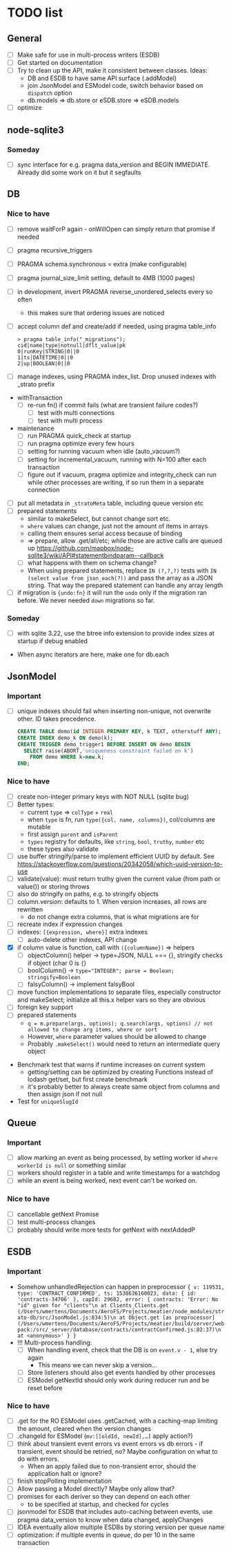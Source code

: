 # TODO list

## General

- [ ] Make safe for use in multi-process writers (ESDB)
- [ ] Get started on documentation
- [ ] Try to clean up the API, make it consistent between classes. Ideas:
  - DB and ESDB to have same API surface (.addModel)
  - join JsonModel and ESModel code, switch behavior based on `dispatch` option
  - db.models => db.store or eSDB.store => eSDB.models
- [ ] optimize

## node-sqlite3

### Someday

- [ ] sync interface for e.g. pragma data_version and BEGIN IMMEDIATE. Already did some work on it but it segfaults

## DB

### Nice to have

- [ ] remove waitForP again - onWillOpen can simply return that promise if needed
- [ ] pragma recursive_triggers
- [ ] PRAGMA schema.synchronous = extra (make configurable)
- [ ] pragma journal_size_limit setting, default to 4MB (1000 pages)
- [ ] in development, invert PRAGMA reverse_unordered_selects every so often
  - this makes sure that ordering issues are noticed
- [ ] accept column def and create/add if needed, using pragma table_info

  ```text
  > pragma table_info("_migrations");
  cid|name|type|notnull|dflt_value|pk
  0|runKey|STRING|0||0
  1|ts|DATETIME|0||0
  2|up|BOOLEAN|0||0
  ```

- [ ] manage indexes, using PRAGMA index_list. Drop unused indexes with \_strato prefix
- withTransaction
  - [ ] re-run fn() if commit fails (what are transient failure codes?)
    - [ ] test with multi connections
    - [ ] test with multi process
- maintenance
  - [ ] run PRAGMA quick_check at startup
  - [ ] run pragma optimize every few hours
  - [ ] setting for running vacuum when idle (auto_vacuum?)
  - [ ] setting for incremental_vacuum, running with N=100 after each transaction
  - [ ] figure out if vacuum, pragma optimize and integrity_check can run while other processes are writing, if so run them in a separate connection
- [ ] put all metadata in `_stratoMeta` table, including queue version etc
- [ ] prepared statements
  - similar to makeSelect, but cannot change sort etc.
  - `where` values can change, just not the amount of items in arrays
  - calling them ensures serial access because of binding
  - => prepare, allow .get/all/etc; while those are active calls are queued up
    https://github.com/mapbox/node-sqlite3/wiki/API#statementbindparam--callback
  - [ ] what happens with them on schema change?
  - When using prepared statements, replace `IN (?,?,?)` tests with `IN (select value from json_each(?))` and pass the array as a JSON string. That way the prepared statement can handle any array length
- [ ] if migration is `{undo:fn}` it will run the `undo` only if the migration ran before. We never needed `down` migrations so far.

### Someday

- [ ] with sqlite 3.22, use the btree info extension to provide index sizes at startup if debug enabled
- When async iterators are here, make one for db.each

## JsonModel

### Important

- [ ] unique indexes should fail when inserting non-unique, not overwrite other. ID takes precedence.

  ```sql
  CREATE TABLE demo(id INTEGER PRIMARY KEY, k TEXT, otherstuff ANY);
  CREATE INDEX demo_k ON demo(k);
  CREATE TRIGGER demo_trigger1 BEFORE INSERT ON demo BEGIN
    SELECT raise(ABORT,'uniqueness constraint failed on k')
      FROM demo WHERE k=new.k;
  END;
  ```

### Nice to have

- [ ] create non-integer primary keys with NOT NULL (sqlite bug)
- [ ] Better types:
  - current `type` => `colType` + `real`
  - when `type` is fn, run `type({col, name, columns})`, col/columns are mutable
  - first assign `parent` and `isParent`
  - `types` registry for defaults, like `string`, `bool`, `truthy`, `number` etc
  - these types also validate
- [ ] use buffer stringify/parse to implement efficient UUID by default. See https://stackoverflow.com/questions/20342058/which-uuid-version-to-use
- [ ] validate(value): must return truthy given the current value (from path or value()) or storing throws
- [ ] also do stringify on paths, e.g. to stringify objects
- [ ] column.version: defaults to 1. When version increases, all rows are rewritten
  - do not change extra columns, that is what migrations are for
- [ ] recreate index if expression changes
- [ ] indexes: `[{expression, where}]` extra indexes
  - [ ] auto-delete other indexes, API change
- [x] if column value is function, call with `({columnName})` => helpers
  - [ ] objectColumn() helper -> type=JSON, NULL === {}, stringify checks if object (char 0 is `{`)
  - [ ] boolColumn() -> `type="INTEGER"; parse = Boolean; stringify=Boolean`
  - [ ] falsyColumn() -> implement falsyBool
- [ ] move function implementations to separate files, especially constructor and makeSelect; initialize all this.x helper vars so they are obvious
- [ ] foreign key support
- [ ] prepared statements
  - `q = m.prepare(args, options); q.search(args, options) // not allowed to change arg items, where or sort`
  - However, `where` parameter values should be allowed to change
  - Probably `.makeSelect()` would need to return an intermediate query object
- Benchmark test that warns if runtime increases on current system
  - getting/setting can be optimized by creating Functions instead of lodash get/set, but first create benchmark
  - it's probably better to always create same object from columns and then assign json if not null
- Test for `uniqueSlugId`

## Queue

### Important

- [ ] allow marking an event as being processed, by setting worker id `where workerId is null` or something similar
- [ ] workers should register in a table and write timestamps for a watchdog
- [ ] while an event is being worked, next event can't be worked on.

### Nice to have

- [ ] cancellable getNext Promise
- [ ] test multi-process changes
- [ ] probably should write more tests for getNext with nextAddedP

## ESDB

### Important

- Somehow unhandledRejection can happen in preprocessor `{ v: 119531, type: 'CONTRACT_CONFIRMED', ts: 1538636160023, data: { id: 'contracts-34706' }, capId: 29682, error: { contracts: 'Error: No "id" given for "clients"\n at Clients_Clients.get (/Users/wmertens/Documents/AeroFS/Projects/meatier/node_modules/strato-db/src/JsonModel.js:834:5)\n at Object.get [as preprocessor] (/Users/wmertens/Documents/AeroFS/Projects/meatier/build/server/webpack:/src/_server/database/contracts/contractConfirmed.js:82:37)\n at <anonymous>' } }`
- !!! Multi-process handling:
  - [ ] When handling event, check that the DB is on `event.v - 1`, else try again
    - This means we can never skip a version…
  - [ ] Store listeners should also get events handled by other processes
  - [ ] ESModel getNextId should only work during reducer run and be reset before

### Nice to have

- [ ] .get for the RO ESModel uses .getCached, with a caching-map limiting the amount, cleared when the version changes
- [ ] .changeId for ESModel (`mv:[[oldId, newId],…]` apply action?)
- [ ] think about transient event errors vs event errors vs db errors - if transient, event should be retried, no? Maybe configuration on what to do with errors.
  - When an apply failed due to non-transient error, should the application halt or ignore?
- [ ] finish stopPolling implementation
- [ ] Allow passing a Model directly? Maybe only allow that?
- [ ] promises for each deriver so they can depend on each other
  - to be specified at startup, and checked for cycles
- [ ] jsonmodel for ESDB that includes auto-caching between events, use pragma data_version to know when data changed, applyChanges
- [ ] IDEA eventually allow multiple ESDBs by storing version per queue name
- [ ] optimization: if multiple events in queue, do per 10 in the same transaction
